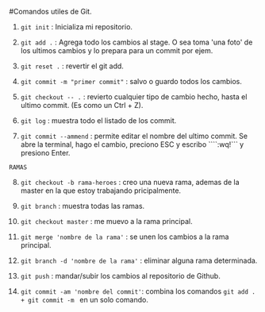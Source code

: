 #Comandos utiles de Git.

1. ``git init`` : Inicializa mi repositorio.

2. ``git add .`` : Agrega todo los cambios al stage. O sea toma 'una foto' de los ultimos cambios y lo prepara para un commit por ejem.

3. ``git reset .`` : revertir el git add.

4. ``git commit -m "primer commit"`` : salvo o guardo todos los cambios.

5. ``git checkout -- .`` : revierto cualquier tipo de cambio hecho, hasta el ultimo commit. (Es como un Ctrl + Z).

6. ``git log`` : muestra todo el listado de los commit.

7. ``git commit --ammend`` : permite editar el nombre del ultimo commit. Se abre la terminal, hago el cambio, preciono ESC y escribo ````:wq!``` y presiono Enter.

``RAMAS``

8. ``git checkout -b rama-heroes`` : creo una nueva rama, ademas de la master en la que estoy trabajando pricipalmente.

9. ``git branch`` : muestra todas las ramas.

10. ``git checkout master`` : me muevo a la rama principal.

11. ``git merge 'nombre de la rama'`` : se unen los cambios a la rama principal.

12. ``git branch -d 'nombre de la rama'`` : eliminar alguna rama determinada.

13. ``git push`` : mandar/subir los cambios al repositorio de Github.

14. ``git commit -am 'nombre del commit'``: combina los comandos ```git add .  + git commit -m ``` en un solo comando. 